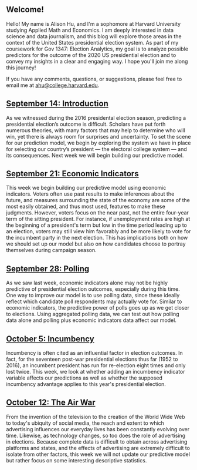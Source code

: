 ## Welcome!

Hello! My name is Alison Hu, and I'm a sophomore at Harvard University studying Applied Math and Economics. I am deeply interested in data science and data journalism, and this blog will explore those areas in the context of the United States presidential election system. As part of my coursework for Gov 1347: Election Analytics, my goal is to analyze possible predictors for the outcome of the 2020 US presidential election and to convey my insights in a clear and engaging way. I hope you'll join me along this journey!

If you have any comments, questions, or suggestions, please feel free to email me at [ahu@college.harvard.edu](ahu@college.harvard.edu).

## [September 14: Introduction](posts/09_14.md)

As we witnessed during the 2016 presidental election season, predicting a presidential election’s outcome is difficult. Scholars have put forth numerous theories, with many factors that may help to determine who will win, yet there is always room for surprises and uncertainty. To set the scene for our prediction model, we begin by exploring the system we have in place for selecting our country’s president — the electoral college system — and its consequences. Next week we will begin building our predictive model.

## [September 21: Economic Indicators](posts/09_21.md)

This week we begin building our predictive model using economic indicators. Voters often use past results to make inferences about the future, and measures surrounding the state of the economy are some of the most easily obtained, and thus most used, features to make these judgments. However, voters focus on the near past, not the entire four-year term of the sitting president. For instance, if unemployment rates are high at the beginning of a president's term but low in the time period leading up to an election, voters may still view him favorably and be more likely to vote for the incumbent party in the next election. This has implications both on how we should set up our model but also on how candidates choose to portray themselves during campaign season.

## [September 28: Polling](posts/09_28.md)

As we saw last week, economic indicators alone may not be highly predictive of presidential election outcomes, especially during this time. One way to improve our model is to use polling data, since these ideally reflect which candidate poll respondents may actually vote for. Similar to economic indicators, the predictive power of polls goes up as we get closer to elections. Using aggregated polling data, we can test out how polling data alone and polling plus economic indicators data affect our model.

## [October 5: Incumbency](posts/10_05.md)
Incumbency is often cited as an influential factor in election outcomes. In fact, for the seventeen post-war presidential elections thus far (1952 to 2016), an incumbent president has run for re-election eight times and only lost twice. This week, we look at whether adding an incumbency indicator variable affects our predictions as well as whether the supposed incumbency advantage applies to this year's presidential election.

## [October 12: The Air War](posts/10_12.md)
From the invention of the television to the creation of the World Wide Web to today's ubiquity of social media, the reach and extent to which advertising influences our everyday lives has been constantly evolving over time. Likewise, as technology changes, so too does the role of advertising in elections. Because complete data is difficult to obtain across advertising platforms and states, and the effects of advertising are extremely difficult to isolate from other factors, this week we will not update our predictive model but rather focus on some interesting descriptive statistics.

